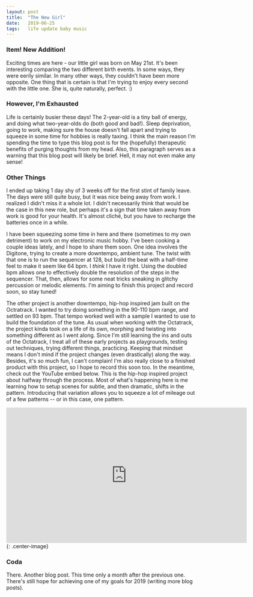 ```yaml
---
layout: post
title:  "The New Girl"
date:   2019-06-25
tags:   life update baby music
---
```

### Item! New Addition!

Exciting times are here - our little girl was born on May 21st. It's been interesting comparing the two different birth events. In some ways, they were eerily similar. In many other ways, they couldn't have been more opposite. One thing that is certain is that I'm trying to enjoy every second with the little one. She is, quite naturally, perfect. :)

### However, I'm Exhausted

Life is certainly busier these days! The 2-year-old is a tiny ball of energy, and doing what two-year-olds do (both good and bad!). Sleep deprivation, going to work, making sure the house doesn't fall apart and trying to squeeze in some time for hobbies is really taxing. I think the main reason I'm spending the time to type this blog post is for the (hopefully) therapeutic benefits of purging thoughts from my head. Also, this paragraph serves as a warning that this blog post will likely be brief. Hell, it may not even make any sense!

### Other Things

I ended up taking 1 day shy of 3 weeks off for the first stint of family leave. The days were still quite busy, but it was nice being away from work. I realized I didn't miss it a whole lot. I didn't necessarily think that would be the case in this new role, but perhaps it's a sign that time taken away from work is good for your health. It's almost cliché, but you have to recharge the batteries once in a while.

I have been squeezing some time in here and there (sometimes to my own detriment) to work on my electronic music hobby. I've been cooking a couple ideas lately, and I hope to share them soon. One idea involves the Digitone, trying to create a more downtempo, ambient tune. The twist with that one is to run the sequencer at 128, but build the beat with a half-time feel to make it seem like 64 bpm. I _think_ I have it right. Using the doubled bpm allows one to effectively double the resolution of the steps in the sequencer. That, then, allows for some neat tricks sneaking in glitchy percussion or melodic elements. I'm aiming to finish this project and record soon, so stay tuned!

The other project is another downtempo, hip-hop inspired jam built on the Octratrack. I wanted to try doing something in the 90-110 bpm range, and settled on 93 bpm. That tempo worked well with a sample I wanted to use to build the foundation of the tune. As usual when working with the Octatrack, the project kinda took on a life of its own, morphing and twisting into something different as I went along. Since I'm still learning the ins and outs of the Octatrack, I treat all of these early projects as playgrounds, testing out techniques, trying different things, practicing. Keeping that mindset means I don't mind if the project changes (even drastically) along the way. Besides, it's so much fun, I can't complain! I'm also really close to a finished product with this project, so I hope to record this soon too. In the meantime, check out the YouTube embed below. This is the hip-hop inspired project about halfway through the process. Most of what's happening here is me learning how to setup scenes for subtle, and then dramatic, shifts in the pattern. Introducing that variation allows you to squeeze a lot of mileage out of a few patterns -- or in this case, one pattern.

<iframe width="640" height="360" src="https://www.youtube.com/embed/R_DonLLBF6c" frameborder="0" allowfullscreen></iframe>{: .center-image}

### Coda

There. Another blog post. This time only a month after the previous one. There's still hope for achieving one of my goals for 2019 (writing more blog posts). 
